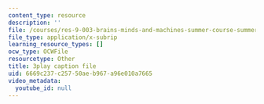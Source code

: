 ```yaml
---
content_type: resource
description: ''
file: /courses/res-9-003-brains-minds-and-machines-summer-course-summer-2015/6669c237c25750aeb967a96e010a7665_i0-2sd9RQ6E.vtt
file_type: application/x-subrip
learning_resource_types: []
ocw_type: OCWFile
resourcetype: Other
title: 3play caption file
uid: 6669c237-c257-50ae-b967-a96e010a7665
video_metadata:
  youtube_id: null
---
```

